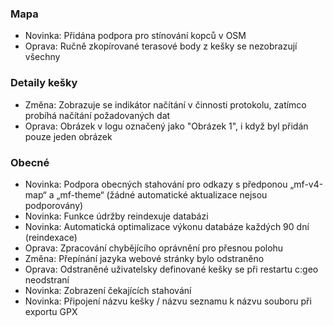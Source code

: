 
### Mapa
- Novinka: Přidána podpora pro stínování kopců v OSM
- Oprava: Ručně zkopírované terasové body z kešky se nezobrazují všechny

### Detaily kešky
- Změna: Zobrazuje se indikátor načítání v činnosti protokolu, zatímco probíhá načítání požadovaných dat
- Oprava: Obrázek v logu označený jako "Obrázek 1", i když byl přidán pouze jeden obrázek

### Obecné
- Novinka: Podpora obecných stahování pro odkazy s předponou „mf-v4-map“ a „mf-theme“ (žádné automatické aktualizace nejsou podporovány)
- Novinka: Funkce údržby reindexuje databázi
- Novinka: Automatická optimalizace výkonu databáze každých 90 dní (reindexace)
- Oprava: Zpracování chybějícího oprávnění pro přesnou polohu
- Změna: Přepínání jazyka webové stránky bylo odstraněno
- Oprava: Odstraněné uživatelsky definované kešky se při restartu c:geo neodstraní
- Novinka: Zobrazení čekajících stahování
- Novinka: Připojení názvu kešky / názvu seznamu k názvu souboru při exportu GPX
